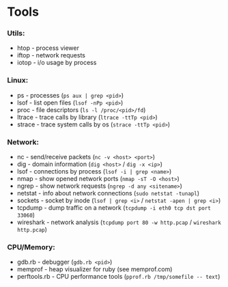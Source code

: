 # Tools

### Utils:
- htop - process viewer
- iftop - network requests
- iotop - i/o usage by process

### Linux:
- ps - processes (`ps aux | grep <pid>`)
- lsof - list open files (`lsof -nPp <pid>`)
- proc - file descriptors (`ls -l /proc/<pid>/fd`)
- ltrace - trace calls by library (`ltrace -ttTp <pid>`)
- strace - trace system calls by os (`strace -ttTp <pid>`)

### Network:
- nc - send/receive packets (`nc -v <host> <port>`)
- dig - domain information (`dig <host>` / `dig -x <ip>`)
- lsof - connections by process (`lsof -i | grep <name>`)
- nmap - show opened network ports (`nmap -sT -O <host>`)
- ngrep - show network requests (`ngrep -d any <sitename>`)
- netstat - info about network connections (`sudo netstat -tunapl`)
- sockets - socket by inode (`lsof | grep <i>` / `netstat -apen | grep <i>`)
- tcpdump - dump traffic on a network (`tcpdump -i eth0 tcp dst port 33060`)
- wireshark - network analysis (`tcpdump port 80 -w http.pcap` / `wireshark http.pcap`)

### CPU/Memory:
- gdb.rb - debugger (`gdb.rb <pid>`)
- memprof - heap visualizer for ruby (see memprof.com)
- perftools.rb - CPU performance tools (`pprof.rb /tmp/somefile -- text`)
